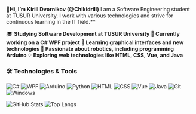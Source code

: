 👋**Hi, I’m Kirill Dvornikov (@Chikidrill)**
I am a Software Engineering student at TUSUR University. I work with various technologies and strive for continuous learning in the IT field.**

🎓 **Studying Software Development at TUSUR University
🔭 Currently working on a C# WPF project
🌱 Learning graphical interfaces and new technologies
🎯 Passionate about robotics, including programming Arduino**
💡 **Exploring web technologies like HTML, CSS, Vue, and Java**

### 🛠 Technologies & Tools
![C#](https://img.shields.io/badge/-C%23-239120?style=flat-square&logo=csharp&logoColor=white)
![WPF](https://img.shields.io/badge/-WPF-6E4EBE?style=flat-square&logo=microsoft&logoColor=white)
![Arduino](https://img.shields.io/badge/-Arduino-00979D?style=flat-square&logo=arduino&logoColor=white)
![Python](https://img.shields.io/badge/-Python-3776AB?style=flat-square&logo=python&logoColor=white)
![HTML](https://img.shields.io/badge/-HTML5-E34F26?style=flat-square&logo=html5&logoColor=white)
![CSS](https://img.shields.io/badge/-CSS3-1572B6?style=flat-square&logo=css3&logoColor=white)
![Vue](https://img.shields.io/badge/-Vue.js-4FC08D?style=flat-square&logo=vue.js&logoColor=white)
![Java](https://img.shields.io/badge/-Java-007396?style=flat-square&logo=java&logoColor=white)
![Git](https://img.shields.io/badge/-Git-F05032?style=flat-square&logo=git&logoColor=white)
![Windows](https://img.shields.io/badge/-Windows-0078D6?style=flat-square&logo=windows&logoColor=white)


![GitHub Stats](https://github-readme-stats.vercel.app/api?username=Chikidrill&show_icons=true&theme=tokyonight)
![Top Langs](https://github-readme-stats.vercel.app/api/top-langs/?username=Chikidrill&layout=compact&theme=tokyonight)
